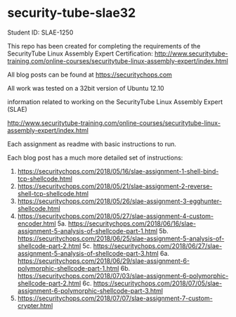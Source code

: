 # security-tube-slae32

Student ID: SLAE-1250

This repo has been created for completing the requirements of the SecurityTube Linux Assembly Expert Certification:
http://www.securitytube-training.com/online-courses/securitytube-linux-assembly-expert/index.html

All blog posts can be found at https://securitychops.com

All work was tested on a 32bit version of Ubuntu 12.10

information related to working on the SecurityTube Linux Assembly Expert (SLAE)

http://www.securitytube-training.com/online-courses/securitytube-linux-assembly-expert/index.html

Each assignment as readme with basic instructions to run.

Each blog post has a much more detailed set of instructions:

1. https://securitychops.com/2018/05/16/slae-assignment-1-shell-bind-tcp-shellcode.html
2. https://securitychops.com/2018/05/21/slae-assignment-2-reverse-shell-tcp-shellcode.html
3. https://securitychops.com/2018/05/26/slae-assignment-3-egghunter-shellcode.html
4. https://securitychops.com/2018/05/27/slae-assignment-4-custom-encoder.html
5a. https://securitychops.com/2018/06/16/slae-assignment-5-analysis-of-shellcode-part-1.html
5b. https://securitychops.com/2018/06/25/slae-assignment-5-analysis-of-shellcode-part-2.html
5c. https://securitychops.com/2018/06/27/slae-assignment-5-analysis-of-shellcode-part-3.html
6a. https://securitychops.com/2018/06/29/slae-assignment-6-polymorphic-shellcode-part-1.html
6b. https://securitychops.com/2018/07/03/slae-assignment-6-polymorphic-shellcode-part-2.html
6c. https://securitychops.com/2018/07/05/slae-assignment-6-polymorphic-shellcode-part-3.html
7. https://securitychops.com/2018/07/07/slae-assignment-7-custom-crypter.html
